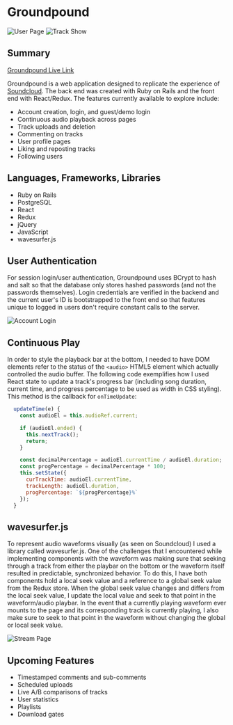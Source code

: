 # Groundpound

![User Page](https://i.imgur.com/yiSK3w6.png)
![Track Show](https://i.imgur.com/R0F5S7c.png)

## Summary
[Groundpound Live Link](http://groundpound.herokuapp.com)

Groundpound is a web application designed to replicate the experience of [Soundcloud](https://soundcloud.com). The back end was created with Ruby on Rails and the front end with React/Redux. The features currently available to explore include:
* Account creation, login, and guest/demo login
* Continuous audio playback across pages
* Track uploads and deletion
* Commenting on tracks
* User profile pages
* Liking and reposting tracks
* Following users

## Languages, Frameworks, Libraries
* Ruby on Rails
* PostgreSQL
* React
* Redux
* jQuery
* JavaScript
* wavesurfer.js

## User Authentication

For session login/user authentication, Groundpound uses BCrypt to hash and salt so that the database only stores hashed passwords (and not the passwords themselves). Login credentials are verified in the backend and the current user's ID is bootstrapped to the front end so that features unique to logged in users don't require constant calls to the server.

![Account Login](https://i.imgur.com/TwCwVsX.png)

## Continuous Play

In order to style the playback bar at the bottom, I needed to have DOM elements refer to the status of the `<audio>` HTML5 element which actually controlled the audio buffer. The following code exemplifies how I used React state to update a track's progress bar (including song duration, current time, and progress percentage to be used as width in CSS styling). This method is the callback for `onTimeUpdate`:

```javascript
  updateTime(e) {
    const audioEl = this.audioRef.current;

    if (audioEl.ended) {
      this.nextTrack();
      return;
    }

    const decimalPercentage = audioEl.currentTime / audioEl.duration;
    const progPercentage = decimalPercentage * 100;
    this.setState({
      curTrackTime: audioEl.currentTime,
      trackLength: audioEl.duration,
      progPercentage: `${progPercentage}%`
    });
  }
```

## wavesurfer.js

To represent audio waveforms visually (as seen on Soundcloud) I used a library called wavesurfer.js. One of the challenges that I encountered while implementing components with the waveform was making sure that seeking through a track from either the playbar on the bottom or the waveform itself resulted in predictable, synchronized behavior. To do this, I have both components hold a local seek value and a reference to a global seek value from the Redux store. When the global seek value changes and differs from the local seek value, I update the local value and seek to that point in the waveform/audio playbar. In the event that a currently playing waveform ever mounts to the page and its corresponding track is currently playing, I also make sure to seek to that point in the waveform without changing the global or local seek value. 

![Stream Page](https://i.imgur.com/VQjWVjx.png)

## Upcoming Features
* Timestamped comments and sub-comments
* Scheduled uploads
* Live A/B comparisons of tracks
* User statistics
* Playlists
* Download gates
